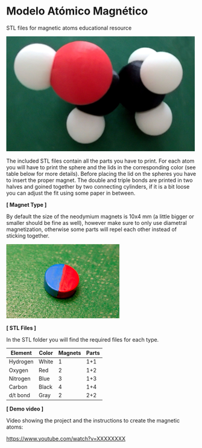 # Modelo Atómico Magnético
STL files for magnetic atoms educational resource

<img src="img/AtomicModel.jpg" width="500">

The included STL files contain all the parts you have to print.
For each atom you will have to print the sphere and the lids in the corresponding color (see table below for more details).
Before placing the lid on the spheres you have to insert the proper magnet.
The double and triple bonds are printed in two halves and goined together by two connecting cylinders, if it is a bit loose you can adjust the fit using some paper in between.

**[ Magnet Type ]**

By default the size of the neodymium magnets is 10x4 mm (a little bigger or smaller should be fine as well), however make sure to only use diametral magnetization, otherwise some parts will repel each other instead of sticking together.

<img src="img/DiametralMagnet.jpg" width="300">

**[ STL Files ]**

In the STL folder you will find the required files for each type.

| Element  | Color | Magnets | Parts |
| -------- | ----- | ------- | ----- |
| Hydrogen | White | 1       | 1+1   |
| Oxygen   | Red   | 2       | 1+2   |
| Nitrogen | Blue  | 3       | 1+3   |
| Carbon   | Black | 4       | 1+4   |
| d/t bond | Gray  | 2       | 2+2   |


**[ Demo video ]**

Video showing the project and the instructions to create the magnetic atoms:

https://www.youtube.com/watch?v=XXXXXXXX
